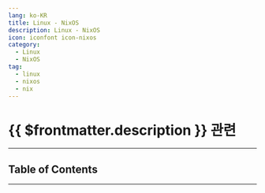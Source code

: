 ```yaml
---
lang: ko-KR
title: Linux - NixOS
description: Linux - NixOS
icon: iconfont icon-nixos
category:
  - Linux
  - NixOS
tag:
  - linux
  - nixos
  - nix
---
```


# {{ $frontmatter.description }} 관련

<ShieldsGroup logos="nixos"/>

---

## Table of Contents

<ToCLocal basePath="/devops/nixos/" />

---

<TagLinks />